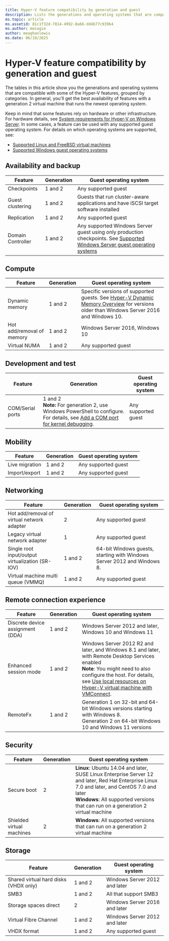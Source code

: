 ```yaml
---
title: Hyper-V feature compatibility by generation and guest
description: Lists the generations and operating systems that are compatible with key Hyper-V features
ms.topic: article
ms.assetid: 81c1f32d-7814-4992-8a66-dd4b77c939b4
ms.author: mosagie
author: meaghanlewis
ms.date: 06/19/2025
---
```

# Hyper-V feature compatibility by generation and guest

The tables in this article show you the generations and operating systems that are compatible with some of the Hyper-V features, grouped by categories. In general, you'll get the best availability of features with a generation 2 virtual machine that runs the newest operating system.

Keep in mind that some features rely on hardware or other infrastructure. For hardware details, see [System requirements for Hyper-V on Windows Server](System-requirements-for-Hyper-V-on-Windows.md). In some cases, a feature can be used with any supported guest operating system. For details on which operating systems are supported, see:

* [Supported Linux and FreeBSD virtual machines](Supported-Linux-and-FreeBSD-virtual-machines-for-Hyper-V-on-Windows.md)
* [Supported Windows guest operating systems](Supported-Windows-guest-operating-systems-for-Hyper-V-on-Windows.md)

## Availability and backup

Feature  | Generation | Guest operating system
------------- | ------------- | -----------
Checkpoints | 1 and 2 | Any supported guest
Guest clustering | 1 and 2 | Guests that run cluster-aware applications and have iSCSI target software installed
Replication | 1 and 2 | Any supported guest
Domain Controller | 1 and 2 | Any supported Windows Server guest using only production checkpoints. See [Supported Windows Server guest operating systems](./supported-windows-guest-operating-systems-for-hyper-v-on-windows.md#supported-windows-server-guest-operating-systems)

## Compute

Feature  | Generation | Guest operating system
------------- | ------------- | -----------
Dynamic memory | 1 and 2 | Specific versions of supported guests. See [Hyper-V Dynamic Memory Overview](/previous-versions/windows/it-pro/windows-server-2012-R2-and-2012/hh831766(v=ws.11)) for versions older than Windows Server 2016 and Windows 10.
Hot add/removal of memory | 1 and 2 | Windows Server 2016, Windows 10
Virtual NUMA | 1 and 2 | Any supported guest

## Development and test

Feature  | Generation | Guest operating system
------------- | ------------- | -----------
COM/Serial ports | 1 and 2 <br>**Note:** For generation 2, use Windows PowerShell to configure. For details, see [Add a COM port for kernel debugging](./plan/should-i-create-a-generation-1-or-2-virtual-machine-in-hyper-v.md#add-a-com-port-for-kernel-debugging). | Any supported guest

## Mobility

Feature  | Generation | Guest operating system
------------- | ------------- | -----------
Live migration  | 1 and 2 |  Any supported guest
Import/export | 1 and 2 |  Any supported guest

## Networking

Feature  | Generation | Guest operating system
------------- | ------------- | -----------
Hot add/removal of virtual network adapter | 2 | Any supported guest
Legacy virtual network adapter | 1 | Any supported guest
Single root input/output virtualization (SR-IOV) | 1 and 2 | 64-bit Windows guests, starting with Windows Server 2012 and Windows 8.
Virtual machine multi queue (VMMQ) | 1 and 2  | Any supported guest

## Remote connection experience

Feature  | Generation | Guest operating system
------------- | ------------- | -----------
Discrete device assignment (DDA) | 1 and 2 | Windows Server 2012 and later, Windows 10 and Windows 11 <br>
Enhanced session mode | 1 and 2 | Windows Server 2012 R2 and later, and Windows 8.1 and later, with Remote Desktop Services enabled <br>**Note**: You might need to also configure the host. For details, see [Use local resources on Hyper-V virtual machine with VMConnect](./learn-more/Use-local-resources-on-Hyper-V-virtual-machine-with-VMConnect.md).
RemoteFx | 1 and 2 | Generation 1 on 32-bit and 64-bit Windows versions starting with Windows 8. <br> Generation 2 on 64-bit Windows 10 and Windows 11 versions

## Security

Feature  | Generation | Guest operating system
------------- | ------------- | -----------
Secure boot | 2 | **Linux**: Ubuntu 14.04 and later, SUSE Linux Enterprise Server 12 and later, Red Hat Enterprise Linux 7.0 and later, and CentOS 7.0 and later<br>**Windows**: All supported versions that can run on a generation 2 virtual machine
Shielded virtual machines | 2 | **Windows**: All supported versions that can run on a generation 2 virtual machine

## Storage

Feature  | Generation | Guest operating system
------------- | ------------- | -----------
Shared virtual hard disks (VHDX only) | 1 and 2  | Windows Server 2012 and later
SMB3 | 1 and 2 | All that support SMB3
Storage spaces direct | 2 | Windows Server 2016 and later
Virtual Fibre Channel | 1 and 2 |  Windows Server 2012 and later
VHDX format | 1 and 2 | Any supported guest
